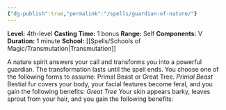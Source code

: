 ```yaml
---
{"dg-publish":true,"permalink":"/spells/guardian-of-nature/"}
---
```


**Level:** 4th-level
**Casting Time:** 1 bonus
**Range:** Self
**Components:** V
**Duration:** 1 minute
**School:** [[Spells/Schools of Magic/Transmutation\|Transmutation]]

A nature spirit answers your call and transforms you into a powerful guardian. The transformation lasts until the spell ends. You choose one of the following forms to assume: Primal Beast or Great Tree.
_Primal Beast_
Bestial fur covers your body, your facial features become feral, and you gain the following benefits:
_Great Tree_
Your skin appears barky, leaves sprout from your hair, and you gain the following benefits:
